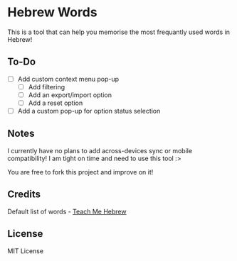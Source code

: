 # Hebrew Words

This is a tool that can help you memorise the most frequantly used words in Hebrew!

## To-Do

- [ ] Add custom context menu pop-up
    - [ ] Add filtering
    - [ ] Add an export/import option
    - [ ] Add a reset option
- [ ] Add a custom pop-up for option status selection

## Notes

I currently have no plans to add across-devices sync or mobile compatibility! I am tight on time and need to use this tool :>

You are free to fork this project and improve on it!

## Credits

Default list of words - [Teach Me Hebrew](https://www.teachmehebrew.com/hebrew-frequency-list.html)

## License

MIT License
